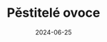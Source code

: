 ---
layout: layouts/non-en-archive-episode.njk
tags: czarchive
date: "2024-06-25"
title: Pěstitelé ovoce
perex: ČT Ostrava - Borůvky | MTVA Szeged - Maliny | RTVS Košice - Hríby | TVP
  Kraków - Zubrowka
datum: 25. 6. 2024
tv: ČT 2
foto: boruvky_357x206.jpg
alt: Blueberries
link: https://www.rtvs.sk/televizia/archiv/14252
---